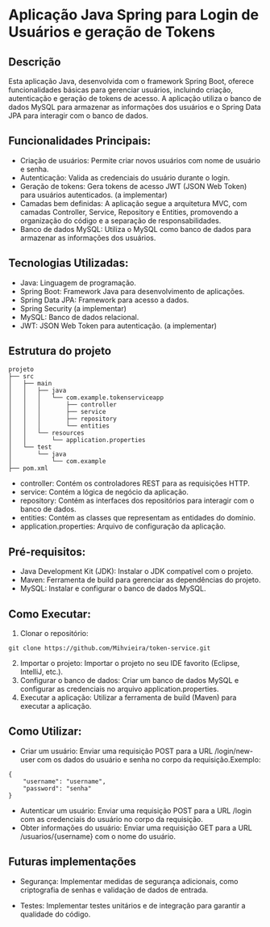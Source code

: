 # Aplicação Java Spring para Login de Usuários e geração de Tokens


## Descrição
Esta aplicação Java, desenvolvida com o framework Spring Boot, oferece funcionalidades básicas para gerenciar usuários, incluindo criação, autenticação e geração de tokens de acesso. A aplicação utiliza o banco de dados MySQL para armazenar as informações dos usuários e o Spring Data JPA para interagir com o banco de dados.

## Funcionalidades Principais:

* Criação de usuários: Permite criar novos usuários com nome de usuário e senha.
* Autenticação: Valida as credenciais do usuário durante o login.
* Geração de tokens: Gera tokens de acesso JWT (JSON Web Token) para usuários autenticados. (a implementar)
* Camadas bem definidas: A aplicação segue a arquitetura MVC, com camadas Controller, Service, Repository e Entities, promovendo a organização do código e a separação de responsabilidades.
* Banco de dados MySQL: Utiliza o MySQL como banco de dados para armazenar as informações dos usuários.

## Tecnologias Utilizadas:
* Java: Linguagem de programação.
* Spring Boot: Framework Java para desenvolvimento de aplicações.
* Spring Data JPA: Framework para acesso a dados.
* Spring Security (a implementar)
* MySQL: Banco de dados relacional.
* JWT: JSON Web Token para autenticação. (a implementar)

## Estrutura do projeto

```
projeto
├── src
│   ├── main
│   │   ├── java
│   │   │   └── com.example.tokenserviceapp
│   │   │       ├── controller
│   │   │       ├── service
│   │   │       ├── repository
│   │   │       └── entities
│   │   └── resources
│   │       └── application.properties
│   └── test
│       └── java
│           └── com.example
├── pom.xml
```

* controller: Contém os controladores REST para as requisições HTTP.
* service: Contém a lógica de negócio da aplicação.
* repository: Contém as interfaces dos repositórios para interagir com o banco de dados.
* entities: Contém as classes que representam as entidades do domínio.
* application.properties: Arquivo de configuração da aplicação.

## Pré-requisitos:
* Java Development Kit (JDK): Instalar o JDK compatível com o projeto.
* Maven: Ferramenta de build para gerenciar as dependências do projeto.
* MySQL: Instalar e configurar o banco de dados MySQL.

## Como Executar:
1. Clonar o repositório:
```
git clone https://github.com/Mihvieira/token-service.git
```

2. Importar o projeto: Importar o projeto no seu IDE favorito (Eclipse, IntelliJ, etc.).
3. Configurar o banco de dados: Criar um banco de dados MySQL e configurar as credenciais no arquivo application.properties.
4. Executar a aplicação: Utilizar a ferramenta de build (Maven) para executar a aplicação.

## Como Utilizar:
* Criar um usuário: Enviar uma requisição POST para a URL /login/new-user com os dados do usuário e senha no corpo da requisição.Exemplo:
```
{
    "username": "username",
    "password": "senha"
}
```
* Autenticar um usuário: Enviar uma requisição POST para a URL /login com as credenciais do usuário no corpo da requisição.
* Obter informações do usuário: Enviar uma requisição GET para a URL /usuarios/{username} com o nome do usuário.

## Futuras implementações

* Segurança: Implementar medidas de segurança adicionais, como criptografia de senhas e validação de dados de entrada.

* Testes: Implementar testes unitários e de integração para garantir a qualidade do código.